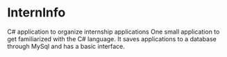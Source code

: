 # InternInfo
C# application to organize internship applications
One small application to get familiarized with the C# language.
It saves applications to a database through MySql and has a basic interface.
